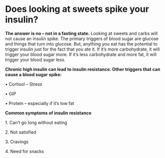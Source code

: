 # Does looking at sweets spike your insulin?

**The answer is no – not in a fasting state.** Looking at sweets and carbs will not cause an insulin spike. The primary triggers of blood sugar are glucose and things that turn into glucose. But, anything you eat has the potential to trigger insulin just for the fact that you ate it. If it’s more carbohydrate, it will trigger your blood sugar more. If it’s less carbohydrate and more fat, it will trigger your blood sugar less.

**Chronic high insulin can lead to insulin resistance. Other triggers that can cause a blood sugar spike:**

• Cortisol – Stress

• GIP

• Protein – especially if it’s low fat

**Common symptoms of insulin resistance**

1\. Can’t go long without eating

2\. Not satisfied

3\. Cravings

4\. Need for snacks